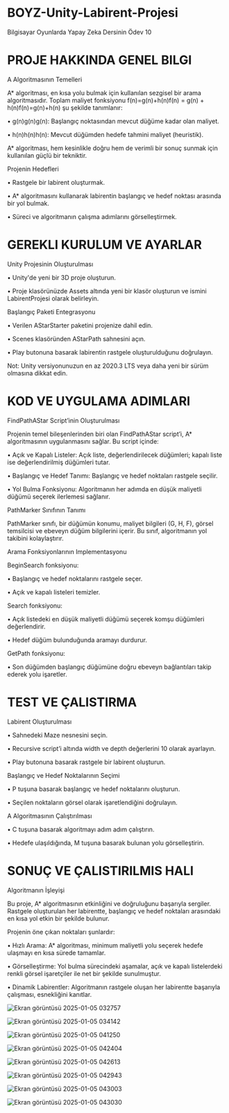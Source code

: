# BOYZ-Unity-Labirent-Projesi
Bilgisayar Oyunlarda Yapay Zeka Dersinin Ödev 10

# PROJE HAKKINDA GENEL BILGI

A Algoritmasının Temelleri

A* algoritması, en kısa yolu bulmak için kullanılan sezgisel bir arama algoritmasıdır. Toplam maliyet fonksiyonu f(n)=g(n)+h(n)f(n) = g(n) + h(n)f(n)=g(n)+h(n) şu şekilde tanımlanır:

•	g(n)g(n)g(n): Başlangıç noktasından mevcut düğüme kadar olan maliyet.

•	h(n)h(n)h(n): Mevcut düğümden hedefe tahmini maliyet (heuristik).

A* algoritması, hem kesinlikle doğru hem de verimli bir sonuç sunmak için kullanılan güçlü bir tekniktir.

Projenin Hedefleri

•	Rastgele bir labirent oluşturmak.

•	A* algoritmasını kullanarak labirentin başlangıç ve hedef noktası arasında bir yol bulmak.

•	Süreci ve algoritmanın çalışma adımlarını görselleştirmek.

# GEREKLI KURULUM VE AYARLAR

Unity Projesinin Oluşturulması

•	Unity'de yeni bir 3D proje oluşturun.

•	Proje klasörünüzde Assets altında yeni bir klasör oluşturun ve ismini LabirentProjesi olarak belirleyin.

Başlangıç Paketi Entegrasyonu

•	Verilen AStarStarter paketini projenize dahil edin.

•	Scenes klasöründen AStarPath sahnesini açın.

•	Play butonuna basarak labirentin rastgele oluşturulduğunu doğrulayın.

Not: Unity versiyonunuzun en az 2020.3 LTS veya daha yeni bir sürüm olmasına dikkat edin.

# KOD VE UYGULAMA ADIMLARI

FindPathAStar Script’inin Oluşturulması

Projenin temel bileşenlerinden biri olan FindPathAStar script’i, A* algoritmasının uygulanmasını sağlar. Bu script içinde:

•	Açık ve Kapalı Listeler: Açık liste, değerlendirilecek düğümleri; kapalı liste ise değerlendirilmiş düğümleri tutar.

•	Başlangıç ve Hedef Tanımı: Başlangıç ve hedef noktaları rastgele seçilir.

•	Yol Bulma Fonksiyonu: Algoritmanın her adımda en düşük maliyetli düğümü seçerek ilerlemesi sağlanır.

PathMarker Sınıfının Tanımı

PathMarker sınıfı, bir düğümün konumu, maliyet bilgileri (G, H, F), görsel temsilcisi ve ebeveyn düğüm bilgilerini içerir. Bu sınıf, algoritmanın yol takibini kolaylaştırır.

Arama Fonksiyonlarının Implementasyonu

BeginSearch fonksiyonu:

•	Başlangıç ve hedef noktalarını rastgele seçer.

•	Açık ve kapalı listeleri temizler.

Search fonksiyonu:

•	Açık listedeki en düşük maliyetli düğümü seçerek komşu düğümleri değerlendirir.

•	Hedef düğüm bulunduğunda aramayı durdurur.

GetPath fonksiyonu:

•	Son düğümden başlangıç düğümüne doğru ebeveyn bağlantıları takip ederek yolu işaretler.

# TEST VE ÇALISTIRMA

Labirent Oluşturulması

•	Sahnedeki Maze nesnesini seçin.

•	Recursive script’i altında width ve depth değerlerini 10 olarak ayarlayın.

•	Play butonuna basarak rastgele bir labirent oluşturun.

Başlangıç ve Hedef Noktalarının Seçimi

•	P tuşuna basarak başlangıç ve hedef noktalarını oluşturun.

•	Seçilen noktaların görsel olarak işaretlendiğini doğrulayın.

A Algoritmasının Çalıştırılması

•	C tuşuna basarak algoritmayı adım adım çalıştırın.

•	Hedefe ulaşıldığında, M tuşuna basarak bulunan yolu görselleştirin.

# SONUÇ VE ÇALISTIRILMIS HALI

Algoritmanın İşleyişi

Bu proje, A* algoritmasının etkinliğini ve doğruluğunu başarıyla sergiler. Rastgele oluşturulan her labirentte, başlangıç ve hedef noktaları arasındaki en kısa yol etkin bir şekilde bulunur.

Projenin öne çıkan noktaları şunlardır:

•	Hızlı Arama: A* algoritması, minimum maliyetli yolu seçerek hedefe ulaşmayı en kısa sürede tamamlar.

•	Görselleştirme: Yol bulma sürecindeki aşamalar, açık ve kapalı listelerdeki renkli görsel işaretçiler ile net bir şekilde sunulmuştur.

•	Dinamik Labirentler: Algoritmanın rastgele oluşan her labirentte başarıyla çalışması, esnekliğini kanıtlar.

![Ekran görüntüsü 2025-01-05 032757](https://github.com/user-attachments/assets/32e9f451-0217-44a8-aade-9be9f1a340ec)

![Ekran görüntüsü 2025-01-05 034142](https://github.com/user-attachments/assets/c8dfc264-7bfe-4a76-8e90-0d0d4feada04)

![Ekran görüntüsü 2025-01-05 041250](https://github.com/user-attachments/assets/73e02b20-2e46-4493-8b47-6572466af83c)

![Ekran görüntüsü 2025-01-05 042404](https://github.com/user-attachments/assets/a4f24543-e220-47f4-bd3a-6600242aef8d)

![Ekran görüntüsü 2025-01-05 042613](https://github.com/user-attachments/assets/22ebbe2a-37ab-465c-8139-f01a798196ce)

![Ekran görüntüsü 2025-01-05 042943](https://github.com/user-attachments/assets/2739fca8-8fe7-44d6-bb39-6e50d5a5f263)

![Ekran görüntüsü 2025-01-05 043003](https://github.com/user-attachments/assets/b4f9174c-c743-4288-a633-ad2c62c67a54)

![Ekran görüntüsü 2025-01-05 043030](https://github.com/user-attachments/assets/94ddfb28-0d59-4564-a69b-e79f932c96af)


